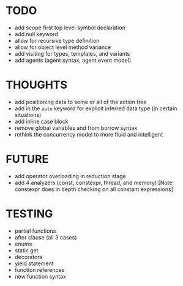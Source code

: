 # TODO

- add scope first top level symbol declaration
- add null keyword
- allow for recursive type definition
- allow for object level method variance
- add visiting for types, templates, and variants
- add agents (agent syntax, agent event model)

# THOUGHTS

- add positioning data to some or all of the action tree
- add in the `auto` keyword for explicit inferred data type (in certain situations)
- add inline case block
- remove global variables and from borrow syntax
- rethink the concurrency model to more fluid and intelligent

# FUTURE

- add operator overloading in reduction stage
- add 4 analyzers (const, constexpr, thread, and memory) [Note: constexpr does in depth checking on all constant expressions]

# TESTING

- partial functions
- after clause (all 3 cases)
- enums
- static get
- decorators
- yield statement
- function references
- new function syntax
